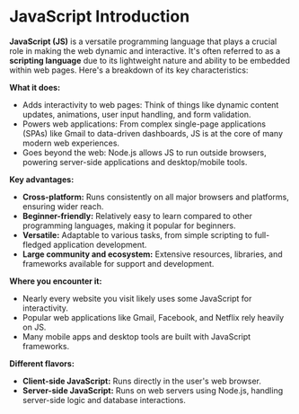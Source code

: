 # JavaScript Introduction



**JavaScript (JS)** is a versatile programming language that plays a crucial role in making the web dynamic and interactive. It's often referred to as a **scripting language** due to its lightweight nature and ability to be embedded within web pages. Here's a breakdown of its key characteristics:



**What it does:**

- Adds interactivity to web pages: Think of things like dynamic content updates, animations, user input handling, and form validation.
- Powers web applications: From complex single-page applications (SPAs) like Gmail to data-driven dashboards, JS is at the core of many modern web experiences.
- Goes beyond the web: Node.js allows JS to run outside browsers, powering server-side applications and desktop/mobile tools.



**Key advantages:**

- **Cross-platform:** Runs consistently on all major browsers and platforms, ensuring wider reach.
- **Beginner-friendly:** Relatively easy to learn compared to other programming languages, making it popular for beginners.
- **Versatile:** Adaptable to various tasks, from simple scripting to full-fledged application development.
- **Large community and ecosystem:** Extensive resources, libraries, and frameworks available for support and development.



**Where you encounter it:**

- Nearly every website you visit likely uses some JavaScript for interactivity.
- Popular web applications like Gmail, Facebook, and Netflix rely heavily on JS.
- Many mobile apps and desktop tools are built with JavaScript frameworks.



**Different flavors:**

- **Client-side JavaScript:** Runs directly in the user's web browser.
- **Server-side JavaScript:** Runs on web servers using Node.js, handling server-side logic and database interactions.